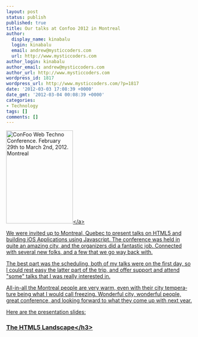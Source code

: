 ```yaml
---
layout: post
status: publish
published: true
title: Our talks at Confoo 2012 in Montreal
author:
  display_name: kinabalu
  login: kinabalu
  email: andrew@mysticcoders.com
  url: http://www.mysticcoders.com
author_login: kinabalu
author_email: andrew@mysticcoders.com
author_url: http://www.mysticcoders.com
wordpress_id: 1817
wordpress_url: http://www.mysticcoders.com/?p=1817
date: '2012-03-03 17:08:39 +0000'
date_gmt: '2012-03-04 00:08:39 +0000'
categories:
- Technology
tags: []
comments: []
---
```

<p><a href="http:&#47;&#47;confoo.ca&#47;en" lang="en"><img alt="ConFoo Web Techno Conference. February 29th to March 2nd, 2012. Montreal" style="border:0" width="180" height="250" src="http:&#47;&#47;confoo.ca&#47;images&#47;propaganda&#47;2012&#47;en&#47;250_html5.jpg" &#47;><&#47;a></p>
<p>We were invited up to Montreal, Quebec to present talks on HTML5 and building iOS Applications using Javascript.  The conference was held in quite an amazing city, and the organizers did a fantastic job.  Connected with several new folks, and a few that we go way back with.  </p>
<p>The best part was the scheduling, both of my talks were on the first day, so I could rest easy the latter part of the trip, and offer support and attend "some" talks that I was really interested in.</p>
<p>All-in-all the Montreal people are very warm, even with their city temperature being what I would call freezing.  Wonderful city, wonderful people, great conference, and looking forward to what they come up with next year.</p>
<p>Here are the presentation slides:</p>
<h3>The HTML5 Landscape<&#47;h3><br />
<script src="http:&#47;&#47;speakerdeck.com&#47;embed&#47;4f52a5d7038e6f002200672e.js"><&#47;script></p>
<h3>Using Javascript to Build iOS Applications<&#47;h3><br />
<script src="http:&#47;&#47;speakerdeck.com&#47;embed&#47;4f52b017038e6f0022007778.js"><&#47;script></p>
